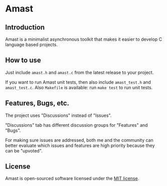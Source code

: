 # Amast

## Introduction
<a name="introduction"></a>

Amast is a minimalist asynchronous toolkit that makes it easier to develop C language based projects.

## How to use
<a name="how-to-use"></a>

Just include `amast.h` and `amast.c` from the latest release to your project.

If you want to run Amast unit tests, then also include `amast_test.h` and `amast_test.c`. Also `Makefile` is available: run `make test` to run unit tests.

## Features, Bugs, etc.

The project uses "Discussions" instead of "Issues".

"Discussions" tab has different discussion groups for "Features" and "Bugs".

For making sure issues are addressed, both me and the community can better evaluate which issues and features are high priority because they can be "upvoted".

## License
<a name="license"></a>

Amast is open-sourced software licensed under the [MIT license](LICENSE.md).
